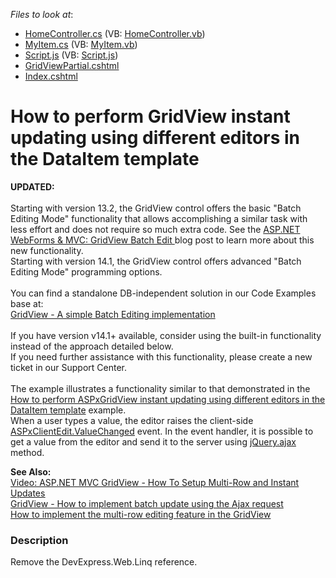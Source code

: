 <!-- default file list -->
*Files to look at*:

* [HomeController.cs](./CS/Controllers/HomeController.cs) (VB: [HomeController.vb](./VB/Controllers/HomeController.vb))
* [MyItem.cs](./CS/Models/MyItem.cs) (VB: [MyItem.vb](./VB/Models/MyItem.vb))
* [Script.js](./CS/Scripts/Script.js) (VB: [Script.js](./VB/Scripts/Script.js))
* [GridViewPartial.cshtml](./CS/Views/Home/GridViewPartial.cshtml)
* [Index.cshtml](./CS/Views/Home/Index.cshtml)
<!-- default file list end -->
# How to perform GridView instant updating using different editors in the DataItem template 


<p><strong>UPDATED:</strong><br /><br />Starting with version 13.2, the GridView control offers the basic "Batch Editing Mode" functionality that allows accomplishing a similar task with less effort and does not require so much extra code. See the <a href="https://community.devexpress.com/blogs/aspnet/archive/2013/12/16/asp-net-webforms-amp-mvc-gridview-batch-edit-what-39-s-new-in-13-2.aspx">ASP.NET WebForms & MVC: GridView Batch Edit </a>blog post to learn more about this new functionality.<br />Starting with version 14.1, the GridView control offers advanced "Batch Editing Mode" programming options.<br /><br />You can find a standalone DB-independent solution in our Code Examples base at:<br /><a href="https://www.devexpress.com/Support/Center/p/E5046">GridView - A simple Batch Editing implementation</a> <br /><br />If you have version v14.1+ available, consider using the built-in functionality instead of the approach detailed below.<br />If you need further assistance with this functionality, please create a new ticket in our Support Center.<br /><br />The example illustrates a functionality similar to that demonstrated in the <a href="https://www.devexpress.com/Support/Center/p/E2333">How to perform ASPxGridView instant updating using different editors in the DataItem template</a> example.<br /> When a user types a value, the editor raises the client-side <a href="http://documentation.devexpress.com/#AspNet/DevExpressWebASPxEditorsScriptsASPxClientEdit_ValueChangedtopic"><u>ASPxClientEdit.ValueChanged</u></a> event. In the event handler, it is possible to get a value from the editor and send it to the server using <a href="http://api.jquery.com/jQuery.ajax/"><u>jQuery.ajax</u></a> method.</p>
<p><strong>See Also:<br /> </strong><a href="http://community.devexpress.com/blogs/aspnet/archive/2011/10/06/video-asp-net-mvc-gridview-how-to-setup-multi-row-and-instant-updates.aspx"><u>Video: ASP.NET MVC GridView - How To Setup Multi-Row and Instant Updates</u></a><br /> <a href="https://www.devexpress.com/Support/Center/p/E4073">GridView - How to implement batch update using the Ajax request</a><br /> <a href="https://www.devexpress.com/Support/Center/p/E4236">How to implement the multi-row editing feature in the GridView</a></p>


<h3>Description</h3>

<p>Remove the DevExpress.Web.Linq reference.</p>

<br/>


